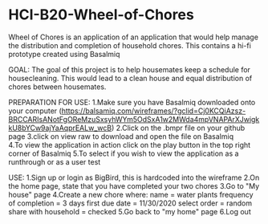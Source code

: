 # HCI-B20-Wheel-of-Chores
Wheel of Chores is an application of an application that would help manage the distribution and completion of household chores. This contains a hi-fi prototype created using Basalmiq

GOAL: 
The goal of this project is to help housemates keep a schedule for housecleaning. This would lead to a clean house and equal distribution of chores between housemates. 

PREPARATION FOR USE:
1.Make sure you have Basalmiq downloaded onto your computer (https://balsamiq.com/wireframes/?gclid=Cj0KCQiAzsz-BRCCARIsANotFgOReMzuSxsyhWYm5OdSxA1w2MWda4mpVNAPArXJwigkkU8bYCw9ajYaAqprEALw_wcB)
2.Click on the .bmpr file on your github page
3.click on view raw to download and open the file on Basalmiq	
4.To view the application in action click on the play button in the top right corner of Basalmiq
5.To select if you wish to view the application as a runthrough or as a user test

USE:
1.Sign up or login as BigBird, this is hardcoded into the wireframe
2.On the home page, state that you have completed your two chores
3.Go to "My house" page
4.Create a new chore where:
		 name = water plants
		 frequency of completion = 3 days
		 first due date = 11/30/2020
		 select order = random
		 share with household = checked
5.Go back to "my home" page
6.Log out 

		
	

	
